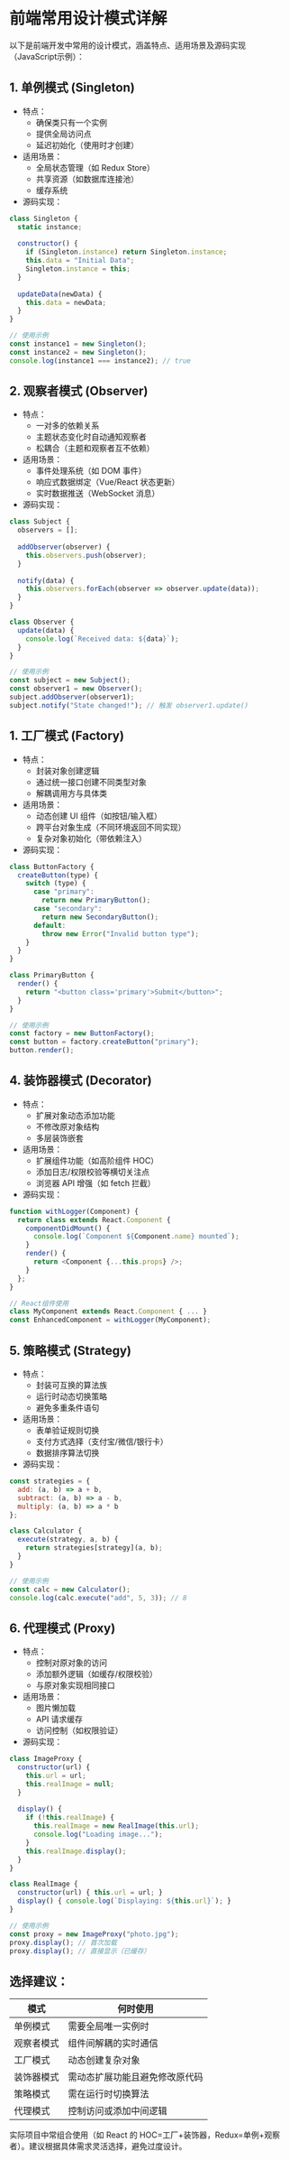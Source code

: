 # 前端常用设计模式详解

以下是前端开发中常用的设计模式，涵盖特点、适用场景及源码实现（JavaScript示例）：

## 1. 单例模式 (Singleton)

* 特点：
  * 确保类只有一个实例
  * 提供全局访问点
  * 延迟初始化（使用时才创建）
* 适用场景：
  * 全局状态管理（如 Redux Store）
  * 共享资源（如数据库连接池）
  * 缓存系统
* 源码实现：

```javascript
class Singleton {
  static instance;
  
  constructor() {
    if (Singleton.instance) return Singleton.instance;
    this.data = "Initial Data";
    Singleton.instance = this;
  }
  
  updateData(newData) {
    this.data = newData;
  }
}

// 使用示例
const instance1 = new Singleton();
const instance2 = new Singleton();
console.log(instance1 === instance2); // true
```
## 2. 观察者模式 (Observer)
* 特点：
  * 一对多的依赖关系
  * 主题状态变化时自动通知观察者
  * 松耦合（主题和观察者互不依赖）
* 适用场景：
  * 事件处理系统（如 DOM 事件）
  * 响应式数据绑定（Vue/React 状态更新）
  * 实时数据推送（WebSocket 消息）
* 源码实现：

```javascript
class Subject {
  observers = [];
  
  addObserver(observer) {
    this.observers.push(observer);
  }
  
  notify(data) {
    this.observers.forEach(observer => observer.update(data));
  }
}

class Observer {
  update(data) {
    console.log(`Received data: ${data}`);
  }
}

// 使用示例
const subject = new Subject();
const observer1 = new Observer();
subject.addObserver(observer1);
subject.notify("State changed!"); // 触发 observer1.update()
```

## 1. 工厂模式 (Factory)
* 特点：
	* 封装对象创建逻辑
	* 通过统一接口创建不同类型对象
	* 解耦调用方与具体类
* 适用场景：
  * 动态创建 UI 组件（如按钮/输入框）
  * 跨平台对象生成（不同环境返回不同实现）
  * 复杂对象初始化（带依赖注入）
* 源码实现：

```javascript
class ButtonFactory {
  createButton(type) {
    switch (type) {
      case "primary":
        return new PrimaryButton();
      case "secondary":
        return new SecondaryButton();
      default:
        throw new Error("Invalid button type");
    }
  }
}

class PrimaryButton {
  render() {
    return "<button class='primary'>Submit</button>";
  }
}

// 使用示例
const factory = new ButtonFactory();
const button = factory.createButton("primary");
button.render();
```
## 4. 装饰器模式 (Decorator)
* 特点：
  * 扩展对象动态添加功能
  * 不修改原对象结构
  * 多层装饰嵌套
* 适用场景：
  * 扩展组件功能（如高阶组件 HOC）
  * 添加日志/权限校验等横切关注点
  * 浏览器 API 增强（如 fetch 拦截）
* 源码实现：

```javascript
function withLogger(Component) {
  return class extends React.Component {
    componentDidMount() {
      console.log(`Component ${Component.name} mounted`);
    }
    render() {
      return <Component {...this.props} />;
    }
  };
}

// React组件使用
class MyComponent extends React.Component { ... }
const EnhancedComponent = withLogger(MyComponent);
```
## 5. 策略模式 (Strategy)
* 特点：
	* 封装可互换的算法族
	* 运行时动态切换策略
	* 避免多重条件语句
* 适用场景：
	* 表单验证规则切换
	* 支付方式选择（支付宝/微信/银行卡）
	* 数据排序算法切换
* 源码实现：

```javascript
const strategies = {
  add: (a, b) => a + b,
  subtract: (a, b) => a - b,
  multiply: (a, b) => a * b
};

class Calculator {
  execute(strategy, a, b) {
    return strategies[strategy](a, b);
  }
}

// 使用示例
const calc = new Calculator();
console.log(calc.execute("add", 5, 3)); // 8
```
## 6. 代理模式 (Proxy)
* 特点：
  * 控制对原对象的访问
  * 添加额外逻辑（如缓存/权限校验）
  * 与原对象实现相同接口
* 适用场景：
	* 图片懒加载
	* API 请求缓存
	* 访问控制（如权限验证）
* 源码实现：

```javascript
class ImageProxy {
  constructor(url) {
    this.url = url;
    this.realImage = null;
  }
  
  display() {
    if (!this.realImage) {
      this.realImage = new RealImage(this.url);
      console.log("Loading image...");
    }
    this.realImage.display();
  }
}

class RealImage {
  constructor(url) { this.url = url; }
  display() { console.log(`Displaying: ${this.url}`); }
}

// 使用示例
const proxy = new ImageProxy("photo.jpg");
proxy.display(); // 首次加载
proxy.display(); // 直接显示（已缓存）
```
## 选择建议：

| 模式       | 何时使用                       |
| ---------- | ------------------------------ |
| 单例模式   | 需要全局唯一实例时             |
| 观察者模式 | 组件间解耦的实时通信           |
| 工厂模式   | 动态创建复杂对象               |
| 装饰器模式 | 需动态扩展功能且避免修改原代码 |
| 策略模式   | 需在运行时切换算法             |
| 代理模式   | 控制访问或添加中间逻辑         |

实际项目中常组合使用（如 React 的 HOC=工厂+装饰器，Redux=单例+观察者）。建议根据具体需求灵活选择，避免过度设计。